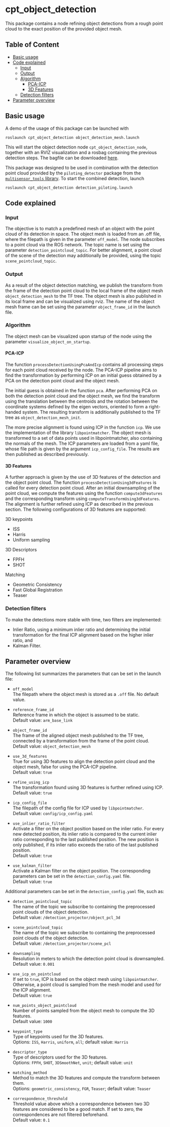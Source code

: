 # cpt_object_detection
This package contains a node refining object detections from a rough point cloud 
to the exact position of the provided object mesh.

## Table of Content
- [Basic usage](#basic-usage)
- [Code explained](#code-explained)
  - [Input](#input)
  - [Output](#output)
  - [Algorithm](#algorithm)
    - [PCA-ICP](#pca-icp)
    - [3D Features](#3d-features)
  - [Detection filters](#detection-filters)
- [Parameter overview](#parameters)

## Basic usage
A demo of the usage of this package can be launched with
```
roslaunch cpt_object_detection object_detection_mesh.launch
```
This will start the object detection node `cpt_object_detection_node`, together
with an RVIZ visualization and a rosbag containing the previous detection steps.
The bagfile can be downloaded [here](https://drive.google.com/file/d/1fhr-uqZKUYzn4yu6QJWsOqIJrIEoDE5Z/view?usp=sharing).

This package was designed to be used in combination with the detection 
point cloud provided by the `piloting_detector` package from the 
[`multisensor_tools` library](https://github.com/ethz-asl/multisensor_tools/tree/detector/piloting_detector).
To start the combined detection, launch
```
roslaunch cpt_object_detection detection_piloting.launch
```

## Code explained
### Input
The objective is to match a predefined mesh of an object with the point cloud of 
its detection in space.
The object mesh is loaded from an .off file, where the filepath is given in the
parameter ``off_model``.
The node subscribes to a point cloud via the ROS network. 
The topic name is set using the parameter ``detection_pointcloud_topic``.
For better alignment, a point cloud of the scene of the detection may additionally
be provided, using the topic ``scene_pointcloud_topic``.

### Output
As a result of the object detection matching, we publish the transform from the 
frame of the detection point cloud to the local frame of the object mesh 
``object_detection_mesh`` to the TF tree.
The object mesh is also published in its local frame and can be visualized 
using rviz.
The name of the object mesh frame can be set using the parameter 
`object_frame_id` in the launch file.

### Algorithm
The object mesh can be visualized upon startup of the node using the 
parameter ``visualize_object_on_startup``.

#### PCA-ICP
The function ``processDetectionUsingPcaAndIcp`` contains all processing steps for each 
point cloud received by the node.
The PCA-ICP pipeline aims to find the transformation by performing ICP on an 
initial guess obtained by a PCA on the detection point cloud and the object mesh. 

The initial guess is obtained in the function ```pca```.
After performing PCA on both the detection point cloud and the object mesh, we find 
the transform using the translation between the centroids and
the rotation between the coordinate systems defined by the eigen vectors, 
oriented to form a right-handed system. 
The resulting transform is additionally published to the TF tree as 
``object_detection_mesh_init``.

The more precise alignment is found using ICP in the function ``icp``.
We use the implementation of the library ``libpointmatcher``.
The object mesh is transformed to a set of data points used in libpointmatcher,
also containing the normals of the mesh. 
The ICP parameters are loaded from a yaml file, whose file path is given by
the argument ``icp_config_file``.
The results are then published as described previously.

#### 3D Features
A further approach is given by the use of 3D features of the detection and the object point cloud.
The function `processDetectionUsing3dFeatures` is called for every detection point cloud.
After an initial downsampling of the point cloud, we compute the features using the function
`compute3dFeatures` and the corresponding transform using `computeTransformUsing3dFeatures`.
The alignment is further refined using ICP as described in the previous section.
The following configurations of 3D features are supported: 

3D keypoints
- ISS
- Harris
- Uniform sampling

3D Descriptors
- FPFH
- SHOT

Matching
- Geometric Consistency
- Fast Global Registration
- Teaser

### Detection filters
To make the detections more stable with time, two filters are implemented:
* Inlier Ratio, using a minimum inlier ratio and determining the initial transformation for the final ICP alignment based on the higher inlier ratio, and
* Kalman Filter.

## Parameter overview
The following list summarizes the parameters that can be set in the launch file:
- `off_model`  
  The filepath where the object mesh is stored as a `.off` file.
  No default value.
  
- `reference_frame_id`  
  Reference frame in which the object is assumed to be static.  
  Default value: `arm_base_link`
  
- `object_frame_id`  
  The frame of the aligned object mesh published to the TF 
  tree, connected by a transformation from the frame of the point cloud.  
  Default value: `object_detection_mesh`
  
- `use_3d_features`  
  True for using 3D features to align the detection point cloud and the object mesh,
  false for using the PCA-ICP pipeline.  
  Default value: `true`
  
- `refine_using_icp`  
  The transformation found using 3D features is further refined using ICP.  
  Default value: `true`

- `icp_config_file`  
  The filepath of the config file for ICP used by
  `libpointmatcher`.  
  Default value: `config/icp_config.yaml`

- `use_inlier_ratio_filter`  
  Activate a filter on the object position based on the inlier ratio.
  For every new detected position, its inlier ratio is compared to the 
  current inlier ratio corresponding to the last published position. 
  The new position is only published, if its inlier ratio exceeds the ratio of
  the last published position.  
  Default value: `true`

- `use_kalman_filter`  
  Activate a Kalman filter on the object position.
  The corresponding parameters can be set in the `detection_config.yaml` file.  
  Default value: `true`

Additional parameters can be set in the `detection_config.yaml` file, such as:
- `detection_pointcloud_topic`  
  The name of the topic we subscribe to containing the
  preprocessed point clouds of the object detection.  
  Default value: `/detection_projector/object_pcl_3d`

- `scene_pointcloud_topic`  
  The name of the topic we subscribe to containing the
  preprocessed point clouds of the object detection.  
  Default value: `/detection_projector/scene_pcl`

- `downsampling`  
  Resolution in meters to which the detection point cloud is downsampled.  
  Default value: `0.001`

- `use_icp_on_pointcloud`  
  If set to `true`, ICP is based on the object mesh using `libpointmatcher`.
  Otherwise, a point cloud is sampled from the mesh model and used for the ICP
  alignment.  
  Default value: `true`

- `num_points_object_pointcloud`  
  Number of points sampled from the object mesh to compute the 3D features.  
  Default value: `1000`

- `keypoint_type`  
  Type of keypoints used for the 3D features.  
  Options: `ISS`, `Harris`, `uniform`, `all`; default value: `Harris`

- `descriptor_type`  
  Type of descriptors used for the 3D features.  
  Options: `FPFH`, `SHOT`, `3DSmoothNet`, `unit`; default value: `unit`

- `matching_method`  
  Method to match the 3D features and compute the transform between them.  
  Options: `geometric_consistency`, `FGR`, `Teaser`; default value: `Teaser`

- `correspondence_threshold`  
  Threshold value above which a correspondence between two 3D features are considered to be a good
  match. If set to zero, the correspondences are not filtered beforehand.  
  Default value: `0.1`
  